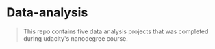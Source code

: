 # Data-analysis
> This repo contains five data analysis projects that was completed during udacity's nanodegree course.
